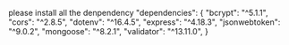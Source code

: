   please install all the denpendency
  "dependencies": {
    "bcrypt": "^5.1.1",
    "cors": "^2.8.5",
    "dotenv": "^16.4.5",
    "express": "^4.18.3",
    "jsonwebtoken": "^9.0.2",
    "mongoose": "^8.2.1",
    "validator": "^13.11.0",
    }